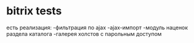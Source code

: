 # bitrix tests

есть реализация:
-фильтрация по ajax
-ajax-импорт
-модуль наценок раздела каталога
-галерея холстов с парольным доступом


